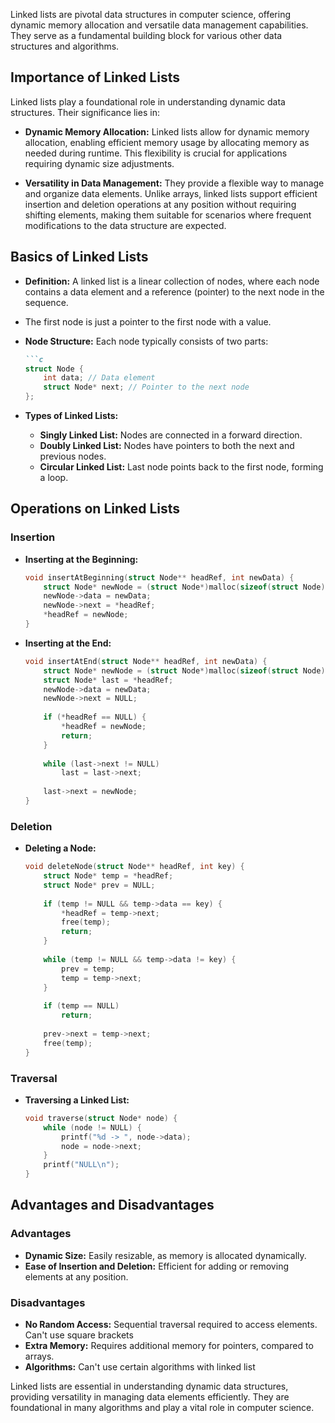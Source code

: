 

Linked lists are pivotal data structures in computer science, offering dynamic memory allocation and versatile data management capabilities. They serve as a fundamental building block for various other data structures and algorithms.

## Importance of Linked Lists

Linked lists play a foundational role in understanding dynamic data structures. Their significance lies in:

- **Dynamic Memory Allocation:** Linked lists allow for dynamic memory allocation, enabling efficient memory usage by allocating memory as needed during runtime. This flexibility is crucial for applications requiring dynamic size adjustments.

- **Versatility in Data Management:** They provide a flexible way to manage and organize data elements. Unlike arrays, linked lists support efficient insertion and deletion operations at any position without requiring shifting elements, making them suitable for scenarios where frequent modifications to the data structure are expected.

## Basics of Linked Lists

- **Definition:** A linked list is a linear collection of nodes, where each node contains a data element and a reference (pointer) to the next node in the sequence. 
- The first node is just a pointer to the first node with a value. 
  
- **Node Structure:** Each node typically consists of two parts:
  ```markdown
  ```c
  struct Node {
      int data; // Data element
      struct Node* next; // Pointer to the next node
  };
  ```
  
- **Types of Linked Lists:**
  - **Singly Linked List:** Nodes are connected in a forward direction.
  - **Doubly Linked List:** Nodes have pointers to both the next and previous nodes.
  - **Circular Linked List:** Last node points back to the first node, forming a loop.

## Operations on Linked Lists

### Insertion

- **Inserting at the Beginning:**
  ```c
  void insertAtBeginning(struct Node** headRef, int newData) {
      struct Node* newNode = (struct Node*)malloc(sizeof(struct Node));
      newNode->data = newData;
      newNode->next = *headRef;
      *headRef = newNode;
  }
  ```

- **Inserting at the End:**
  ```c
  void insertAtEnd(struct Node** headRef, int newData) {
      struct Node* newNode = (struct Node*)malloc(sizeof(struct Node));
      struct Node* last = *headRef;
      newNode->data = newData;
      newNode->next = NULL;
      
      if (*headRef == NULL) {
          *headRef = newNode;
          return;
      }
      
      while (last->next != NULL)
          last = last->next;
          
      last->next = newNode;
  }
  ```

### Deletion

- **Deleting a Node:**
  ```c
  void deleteNode(struct Node** headRef, int key) {
      struct Node* temp = *headRef;
      struct Node* prev = NULL;
      
      if (temp != NULL && temp->data == key) {
          *headRef = temp->next;
          free(temp);
          return;
      }
      
      while (temp != NULL && temp->data != key) {
          prev = temp;
          temp = temp->next;
      }
      
      if (temp == NULL)
          return;
          
      prev->next = temp->next;
      free(temp);
  }
  ```

### Traversal

- **Traversing a Linked List:**
  ```c
  void traverse(struct Node* node) {
      while (node != NULL) {
          printf("%d -> ", node->data);
          node = node->next;
      }
      printf("NULL\n");
  }
  ```

## Advantages and Disadvantages

### Advantages

- **Dynamic Size:** Easily resizable, as memory is allocated dynamically.
- **Ease of Insertion and Deletion:** Efficient for adding or removing elements at any position.

### Disadvantages

- **No Random Access:** Sequential traversal required to access elements. Can't use square brackets
- **Extra Memory:** Requires additional memory for pointers, compared to arrays. 
- **Algorithms:** Can't use certain algorithms with linked list

Linked lists are essential in understanding dynamic data structures, providing versatility in managing data elements efficiently. They are foundational in many algorithms and play a vital role in computer science.